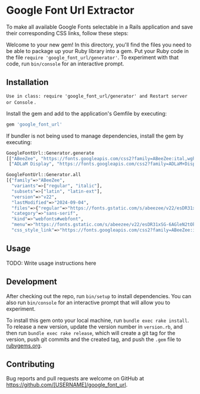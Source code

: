 # Google Font Url Extractor

To make all available Google Fonts selectable in a Rails application and save their corresponding CSS links, follow these steps:

Welcome to your new gem! In this directory, you'll find the files you need to be able to package up your Ruby library into a gem. Put your Ruby code in the file `require 'google_font_url/generator'`. To experiment with that code, run `bin/console` for an interactive prompt.

## Installation

`Use in class: require 'google_font_url/generator' and Restart server or Console` .

Install the gem and add to the application's Gemfile by executing:

```bash
gem 'google_font_url'
```

If bundler is not being used to manage dependencies, install the gem by executing:

```bash
GoogleFontUrl::Generator.generate
[["ABeeZee", "https://fonts.googleapis.com/css2?family=ABeeZee:ital,wght@0,400;1,400&display=swap"],
 ["ADLaM Display", "https://fonts.googleapis.com/css2?family=ADLaM+Display:wght@400&display=swap"],.....
```
```bash
GoogleFontUrl::Generator.all
[{"family"=>"ABeeZee",
  "variants"=>["regular", "italic"],
  "subsets"=>["latin", "latin-ext"],
  "version"=>"v22",
  "lastModified"=>"2024-09-04",
  "files"=>{"regular"=>"https://fonts.gstatic.com/s/abeezee/v22/esDR31xSG-6AGleN6tKukbcHCpE.ttf", "italic"=>"https://fonts.gstatic.com/s/abeezee/v22/esDT31xSG-6AGleN2tCklZUCGpG-GQ.ttf"},
  "category"=>"sans-serif",
  "kind"=>"webfonts#webfont",
  "menu"=>"https://fonts.gstatic.com/s/abeezee/v22/esDR31xSG-6AGleN2tOklQ.ttf",
  "css_style_link"=>"https://fonts.googleapis.com/css2?family=ABeeZee:ital,wght@0,400;1,400&display=swap"},.....
```

## Usage

TODO: Write usage instructions here

## Development

After checking out the repo, run `bin/setup` to install dependencies. You can also run `bin/console` for an interactive prompt that will allow you to experiment.

To install this gem onto your local machine, run `bundle exec rake install`. To release a new version, update the version number in `version.rb`, and then run `bundle exec rake release`, which will create a git tag for the version, push git commits and the created tag, and push the `.gem` file to [rubygems.org](https://rubygems.org).

## Contributing

Bug reports and pull requests are welcome on GitHub at https://github.com/[USERNAME]/google_font_url.
